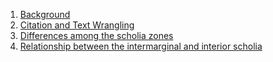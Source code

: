 1. [Background](https://github.com/cjschu17/Thesis2016-2017/blob/master/ThesisWriting/Background.md)
2. [Citation and Text Wrangling](https://github.com/cjschu17/Thesis2016-2017/blob/master/ThesisWriting/CitationAndTextWrangling.md)
3. [Differences among the scholia zones](https://github.com/cjschu17/Thesis2016-2017/blob/master/ThesisWriting/InitialDifferences.md)
4. [Relationship between the intermarginal and interior scholia](https://github.com/cjschu17/Thesis2016-2017/blob/master/ThesisWriting/IntImStarEnd.md)
